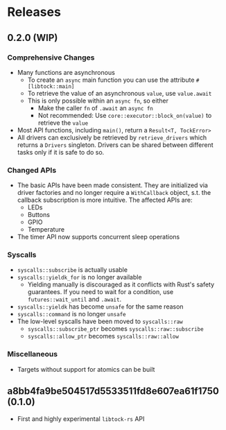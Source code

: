 # Releases

## 0.2.0 (WIP)

### Comprehensive Changes

- Many functions are asynchronous
  - To create an `async` main function you can use the attribute `#[libtock::main]`
  - To retrieve the value of an asynchronous `value`, use `value.await`
  - This is only possible within an `async fn`, so either
    - Make the caller `fn` of `.await` an `async fn`
    - Not recommended: Use `core::executor::block_on(value)` to retrieve the `value`
- Most API functions, including `main()`, return a `Result<T, TockError>`
- All drivers can exclusively be retrieved by `retrieve_drivers` which returns a `Drivers` singleton. Drivers can be shared between different tasks only if it is safe to do so.

### Changed APIs

- The basic APIs have been made consistent. They are initialized via driver factories and no longer require a `WithCallback` object, s.t. the callback subscription is more intuitive. The affected APIs are:
  - LEDs
  - Buttons
  - GPIO
  - Temperature
- The timer API now supports concurrent sleep operations

### Syscalls

- `syscalls::subscribe` is actually usable
- `syscalls::yieldk_for` is no longer available
  - Yielding manually is discouraged as it conflicts with Rust's safety guarantees. If you need to wait for a condition, use `futures::wait_until` and `.await`.
- `syscalls::yieldk` has become `unsafe` for the same reason
- `syscalls::command` is no longer `unsafe`
- The low-level syscalls have been moved to `syscalls::raw`
  - `syscalls::subscribe_ptr` becomes `syscalls::raw::subscribe`
  - `syscalls::allow_ptr` becomes `syscalls::raw::allow`

### Miscellaneous

- Targets without support for atomics can be built

## a8bb4fa9be504517d5533511fd8e607ea61f1750 (0.1.0)

- First and highly experimental `libtock-rs` API
